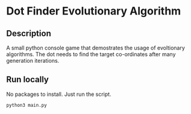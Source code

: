 # Dot Finder Evolutionary Algorithm

## Description

A small python console game that demostrates the usage of evoltionary algorithms. The dot needs to find the target co-ordinates after many generation iterations.

## Run locally

No packages to install. Just run the script.

`python3 main.py`

